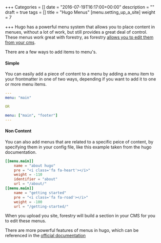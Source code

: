 +++
Categories = []
date = "2016-07-19T16:17:00+00:00"
description = ""
draft = true
tags = []
title = "Hugo Menus"
[menu.setting_up_a_site]
weight = 7

+++
Hugo has a powerful menu system that allows you to place content in menues, without a lot of work, but still provides a great deal of control. These menus work great with forestry, as forestry [allows you to edit them from your cms](/editing-content-editing-menus-md).

There are a few ways to add items to menu's. 

#### Simple

You can easily add a piece of content to a menu by adding a menu item to your frontmatter in one of two ways, depending if you want to add it to one or more menu items.

```yaml
---
menu: "main"

OR

menu: ["main", "footer"]
---
```

#### Non Content

You can also add menus that are related to a specific peice of content, by specifying them in your config file, like this example taken from the hugo documentation.

```toml
[[menu.main]]
    name = "about hugo"
    pre = "<i class='fa fa-heart'></i>"
    weight = -110
    identifier = "about"
    url = "/about/"
[[menu.main]]
    name = "getting started"
    pre = "<i class='fa fa-road'></i>"
    weight = -100
    url = "/getting-started/"
```

When you upload you site, forestry will build a section in your CMS for you to edit these menus.

There are more powerful features of menus in hugo, which can be referenced in the [official documentation](https://gohugo.io/extras/menus/)